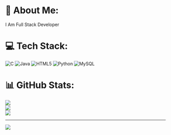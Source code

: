 # 💫 About Me:
I Am Full Stack Developer


# 💻 Tech Stack:
![C](https://img.shields.io/badge/c-%2300599C.svg?style=flat-square&logo=c&logoColor=white) ![Java](https://img.shields.io/badge/java-%23ED8B00.svg?style=flat-square&logo=openjdk&logoColor=white) ![HTML5](https://img.shields.io/badge/html5-%23E34F26.svg?style=flat-square&logo=html5&logoColor=white) ![Python](https://img.shields.io/badge/python-3670A0?style=flat-square&logo=python&logoColor=ffdd54) ![MySQL](https://img.shields.io/badge/mysql-4479A1.svg?style=flat-square&logo=mysql&logoColor=white)
# 📊 GitHub Stats:
![](https://github-readme-stats.vercel.app/api?username=ravichandram333&theme=merko&hide_border=false&include_all_commits=true&count_private=true)<br/>
![](https://nirzak-streak-stats.vercel.app/?user=ravichandram333&theme=merko&hide_border=false)<br/>
![](https://github-readme-stats.vercel.app/api/top-langs/?username=ravichandram333&theme=merko&hide_border=false&include_all_commits=true&count_private=true&layout=compact)

---
[![](https://visitcount.itsvg.in/api?id=ravichandram333&icon=0&color=0)](https://visitcount.itsvg.in)
